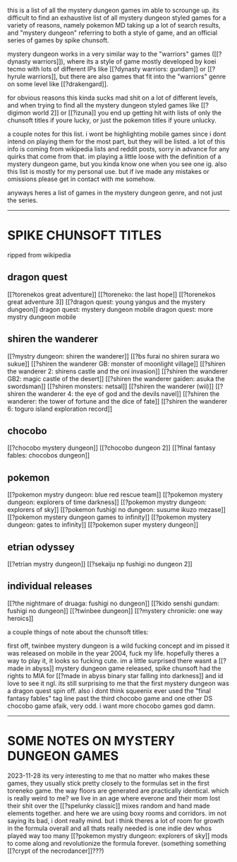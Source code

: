 this is a list of all the mystery dungeon games im able to scrounge up. its difficult to find an exhaustive list of all mystery dungeon styled games for a variety of reasons, namely pokemon MD taking up a lot of search results, and "mystery dungeon" referring to both a style of game, and an official series of games by spike chunsoft. 

mystery dungeon works in a very similar way to the "warriors" games ([[?dynasty warriors]]), where its a style of game mostly developed by koei tecmo with lots of different IPs like [[?dynasty warriors: gundam]] or [[?hyrule warriors]], but there are also games that fit into the "warriors" genre on some level like [[?drakengard]].

for obvious reasons this kinda sucks mad shit on a lot of different levels, and when trying to find all the mystery dungeon styled games like [[?digimon world 2]] or [[?izuna]] you end up getting hit with lists of only the chunsoft titles if youre lucky, or just the pokemon titles if youre unlucky.

a couple notes for this list. i wont be highlighting mobile games since i dont intend on playing them for the most part, but they will be listed. a lot of this info is coming from wikipedia lists and reddit posts, sorry in advance for any quirks that come from that. im playing a little loose with the definition of a mystery dungeon game, but you kinda know one when you see one ig. also this list is mostly for my personal use. but if ive made any mistakes or omissions please get in contact with me somehow.

anyways heres a list of games in the mystery dungeon genre, and not just the series.

---
# SPIKE CHUNSOFT TITLES

ripped from wikipedia

## dragon quest

[[?torenekos great adventure]]
[[?toreneko: the last hope]]
[[?torenekos great adventure 3]]
[[?dragon quest: young yangus and the mystery dungeon]]
dragon quest: mystery dungeon mobile
dragon quest: more mystry dungeon mobile

## shiren the wanderer

[[?mystry dungeon: shiren the wanderer]]
[[?bs furai no shiren surara wo sukue]]
[[?shiren the wanderer GB: monster of moonlight village]]
[[?shiren the wanderer 2: shirens castle and the oni invasion]]
[[?shiren the wanderer GB2: magic castle of the desert]]
[[?shiren the wanderer gaiden: asuka the swordsman]]
[[?shiren monsters: netsal]]
[[?shiren the wanderer (wii)]]
[[?shiren the wanderer 4: the eye of god and the devils navel]]
[[?shiren the wanderer: the tower of fortune and the dice of fate]]
[[?shiren the wanderer 6: toguro island exploration record]]

## chocobo

[[?chocobo mystery dungeon]]
[[?chocobo dungeon 2]]
[[?final fantasy fables: chocobos dungeon]]

## pokemon

[[?pokemon mystry dungeon: blue red rescue team]]
[[?pokemon mystery dungeon: explorers of time darkness]]
[[?pokemon mystry dungeon: explorers of sky]]
[[?pokemon fushigi no dungeon: susume ikuzo mezase]]
[[?pokemon mystery dungeon games to infinity]]
[[?pokemon mystery dungeon: gates to infinity]]
[[?pokemon super mystery dungeon]]

## etrian odyssey

[[?etrian mystry dungeon]]
[[?sekaiju np fushigi no dungeon 2]]

## individual releases

[[?the nightmare of druaga: fushigi no dungeon]]
[[?kido senshi gundam: fushigi no dungeon]]
[[?twinbee dungeon]]
[[?mystery chronicle: one way heroics]]

a couple things of note about the chunsoft titles:

first off, twinbee mystery dungeon is a wild fucking concept and im pissed it was released on mobile in the year 2004, fuck my life. hopefully theres a way to play it, it looks so fucking cute.
im a little surprised there wasnt a [[?made in abyss]] mystery dungeon game released, spike chunsoft had the rights to MIA for [[?made in abyss binary star falling into darkness]] and id love to see it ngl.
its still surprising to me that the first mystery dungeon was a dragon quest spin off.
also i dont think squeenix ever used the "final fantasy fables" tag line past the third chocobo game and one other DS chocobo game afaik, very odd. i want more chocobo games god damn.

---

# SOME NOTES ON MYSTERY DUNGEON GAMES

2023-11-28
its very interesting to me that no matter who makes these games, they usually stick pretty closely to the formulas set in the first toreneko game. the way floors are generated are practically identical. which is really weird to me? we live in an age where everone and their mom lost their shit over the [[?spelunky classic]] mixes random and hand made elements together. and here we are using boxy rooms and corridors. im not saying its bad, i dont really mind. but i think theres a lot of room for growth in the formula overall and all thats really needed is one indie dev whos played way too many [[?pokemon mystry dungeon: explorers of sky]] mods to come along and revolutionize the formula forever. (something something [[?crypt of the necrodancer]]???)